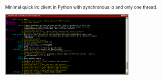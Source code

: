 Minimal quick irc client in Python with synchronous io and only one thread.

<img src="/irc.png?raw=true" alt="Drawing" style="width: 400px; overflow:auto;"/>
